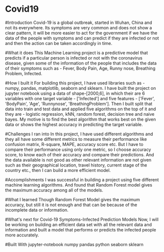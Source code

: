 # Covid19

#Introduction
Covid-19 is a global outbreak, started in Wuhan, China and not its everywhere. Its symptoms are very common and does not show a clear pattern, it will be more easier to act for the government if we have the data of the people with symptoms and can predict if they are infected or not and then the action can be taken accordingly in time.

#What it does
This Machine Learning project is a predictive model that predicts if a particular person is infected or not with the coronavirus disease, given some of the information of the people that includes the data of their symptoms such as - Fever, Body Pain, Age, Runny nose, Breathing Problem, Infected.

#How I built it
For building this project, I have used libraries such as - numpy, pandas, matplotlib, seaborn and sklearn. I have built the project on jupyter notebook using a data of shape-[2000,6], in which their are 6 variables with one target variable - ['Infected'] and five features - ['Fever', 'BodyPain', 'Age', 'Runnynose', 'BreathingProblem']. Then I built split that data into train and test data and applied five algorithms on the top of it and they are - logistic regression, kNN, random forest, decision tree and naive bayes. My motive is to find the best algorithm that works best on the given data or shows the highest accuracy in predicting the target variable.

#Challenges I ran into
In this project, I have used different algorithms and they all have some different metrics to measure their performance like confusion matrix, R-square, MAPE, accuracy score etc. But I have to compare their performance using only one metric, so I choose accuracy score, to know each of their accuracy and compare their predictions. And the data available is not good as other relevant information are not given such as their geographical location, travel history, current stage of the country etc., then I can build a more efficient model.

#Accomplishments
I was successful in building a project using five different machine learning algorithms. And found that Random Forest model gives the maximum accuracy among all of the models.

#What I learned
Though Random Forest Model gives the maximum accuracy, but still it is not enough and that can be because of the incomplete data or information.

#What's next for Covid-19 Symptoms-Infected Prediction Models
Now, I will be working on building an efficient data set with all the relevant data and information and built a model that performs or predicts the infected people more accurately.

#Built With
jupyter-notebook
numpy
pandas
python
seaborn
sklearn

